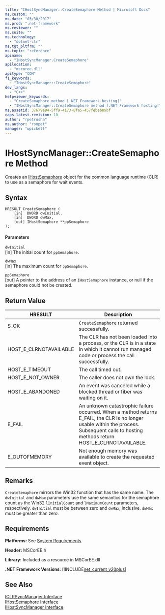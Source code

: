 ```yaml
---
title: "IHostSyncManager::CreateSemaphore Method | Microsoft Docs"
ms.custom: ""
ms.date: "03/30/2017"
ms.prod: ".net-framework"
ms.reviewer: ""
ms.suite: ""
ms.technology: 
  - "dotnet-clr"
ms.tgt_pltfrm: ""
ms.topic: "reference"
apiname: 
  - "IHostSyncManager.CreateSemaphore"
apilocation: 
  - "mscoree.dll"
apitype: "COM"
f1_keywords: 
  - "IHostSyncManager::CreateSemaphore"
dev_langs: 
  - "C++"
helpviewer_keywords: 
  - "CreateSemaphore method [.NET Framework hosting]"
  - "IHostSyncManager::CreateSemaphore method [.NET Framework hosting]"
ms.assetid: 37679e94-5ff9-4173-8fa5-457febeb89bf
caps.latest.revision: 10
author: "rpetrusha"
ms.author: "ronpet"
manager: "wpickett"
---
```

# IHostSyncManager::CreateSemaphore Method
Creates an [IHostSemaphore](../../../../docs/framework/unmanaged-api/hosting/ihostsemaphore-interface.md) object for the common language runtime (CLR) to use as a semaphore for wait events.  
  
## Syntax  
  
```  
HRESULT CreateSemaphore (  
    [in]  DWORD dwInitial,  
    [in]  DWORD dwMax,  
    [out] IHostSemaphore **ppSemaphore  
);  
```  
  
#### Parameters  
 `dwInitial`  
 [in] The initial count for `ppSemaphore`.  
  
 `dwMax`  
 [in] The maximum count for `ppSemaphore`.  
  
 `ppSemaphore`  
 [out] A pointer to the address of an `IHostSemaphore` instance, or null if the semaphore could not be created.  
  
## Return Value  
  
|HRESULT|Description|  
|-------------|-----------------|  
|S_OK|`CreateSemaphore` returned successfully.|  
|HOST_E_CLRNOTAVAILABLE|The CLR has not been loaded into a process, or the CLR is in a state in which it cannot run managed code or process the call successfully.|  
|HOST_E_TIMEOUT|The call timed out.|  
|HOST_E_NOT_OWNER|The caller does not own the lock.|  
|HOST_E_ABANDONED|An event was canceled while a blocked thread or fiber was waiting on it.|  
|E_FAIL|An unknown catastrophic failure occurred. When a method returns E_FAIL, the CLR is no longer usable within the process. Subsequent calls to hosting methods return HOST_E_CLRNOTAVAILABLE.|  
|E_OUTOFMEMORY|Not enough memory was available to create the requested event object.|  
  
## Remarks  
 `CreateSemaphore` mirrors the Win32 function that has the same name. The `dwInitial` and `dwMax` parameters use the same semantics for the semaphore count as the Win32 `lInitialCount` and `lMaximumCount` parameters, respectively. `dwInitial` must be between zero and `dwMax`, inclusive. `dwMax` must be greater than zero.  
  
## Requirements  
 **Platforms:** See [System Requirements](../../../../docs/framework/get-started/system-requirements.md).  
  
 **Header:** MSCorEE.h  
  
 **Library:** Included as a resource in MSCorEE.dll  
  
 **.NET Framework Versions:** [!INCLUDE[net_current_v20plus](../../../../includes/net-current-v20plus-md.md)]  
  
## See Also  
 [ICLRSyncManager Interface](../../../../docs/framework/unmanaged-api/hosting/iclrsyncmanager-interface.md)   
 [IHostSemaphore Interface](../../../../docs/framework/unmanaged-api/hosting/ihostsemaphore-interface.md)   
 [IHostSyncManager Interface](../../../../docs/framework/unmanaged-api/hosting/ihostsyncmanager-interface.md)